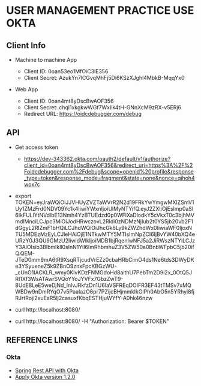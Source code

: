 # USER MANAGEMENT PRACTICE USE OKTA

## Client Info

- Machine to machine App
  - Client ID: 0oan53eo1MfOiC3iE356
  - Client Secret: AzukYn7lCGvqMhFj5Di6KSzXJghl4MbkB-MqqYx0
 
- Web App
  - Client ID: 0oan4mt8yDscBwAOF356
  - Client Secret: chql1xkgkwWGf7WxIik4tH-GNnXcM9zRX-v5ERj6
  - Redirect URL: https://oidcdebugger.com/debug

## API

- Get access token
  - https://dev-343362.okta.com/oauth2/default/v1/authorize?client_id=0oan4mt8yDscBwAOF356&redirect_uri=https%3A%2F%2Foidcdebugger.com%2Fdebug&scope=openid%20profile&response_type=token&response_mode=fragment&state=none&nonce=qjhoh4wox7c
  
- export TOKEN=eyJraWQiOiJJVHUyZVZTaWVrR2N2d19FRkYwYmgwMXlZSmV1Uy1ZMzFrd0NDV09Yc1k4IiwiYWxnIjoiUlMyNTYifQ.eyJ2ZXIiOjEsImp0aSI6IkFULlYtNVdlbE13Nmh4YzBTUEdzd0p0WFlXaDlodkY5cVkxT0c3bjhMVmdlMnciLCJpc3MiOiJodHRwczovL2Rldi0zNDMzNjIub2t0YS5jb20vb2F1dGgyL2RlZmF1bHQiLCJhdWQiOiJhcGk6Ly9kZWZhdWx0IiwiaWF0IjoxNTU5MDEzMzEyLCJleHAiOjE1NTkwMTY5MTIsImNpZCI6IjBvYW40bXQ4eURzY0J3QU9GMzU2IiwidWlkIjoiMDB1bjRqenlwNFJ5a2JiRWszNTYiLCJzY3AiOlsib3BlbmlkIl0sInN1YiI6ImRhbmhuZ3V5ZW50a0BnbWFpbC5jb20ifQ.QEM-JTeD0mm9mA6tR9XsqRTjcudVrEZz0cbaHRbCimO4ds1Ne6tds3DWyDKe3YSyueneZ5k9ZBnO9znxFpcKBGzWU-_cUnO1IACKLR_wmy0KlvKDzFNMGdoHd8aithU7PebTm2D9i2x_0OtQ5JRI1Xf3WsATAwrSVQoYYoJYVFx7GbzZwT9-8UdE8LeE5weDjNd_InlvJRkfzDn1U6IaVSFREqDOIFR3EF43tTMSv7xMQWBDw9nDmRYqO7v5PaaIazO6pr7PZijcBHjmmkIkOlPh0AbO5n5YRhyi8fjRJrtRoji2xuEaR5lj2casuxfKbqESTHjuWYfY-A0hk46nzw

- curl http://localhost:8080/

- curl http://localhost:8080/ -H "Authorization: Bearer $TOKEN" 

## REFERENCE LINKS

### Okta

- [Spring Rest API with Okta](https://developer.okta.com/blog/2018/12/18/secure-spring-rest-api)
- [Apply Okta version 1.2.0](https://github.com/okta/okta-spring-boot#configure-your-properties)